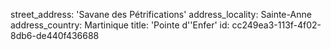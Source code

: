 street_address: 'Savane des Pétrifications'
address_locality: Sainte-Anne
address_country: Martinique
title: 'Pointe d''Enfer'
id: cc249ea3-113f-4f02-8db6-de440f436688
